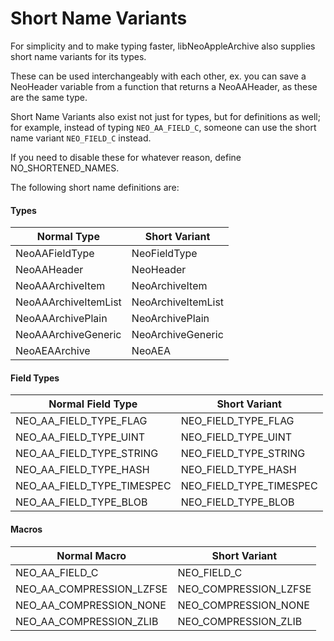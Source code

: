# Short Name Variants

For simplicity and to make typing faster, libNeoAppleArchive also supplies short name variants for its types.

These can be used interchangeably with each other, ex. you can save a NeoHeader variable from a function that returns a NeoAAHeader, as these are the same type.

Short Name Variants also exist not just for types, but for definitions as well; for example, instead of typing `NEO_AA_FIELD_C`, someone can use the short name variant `NEO_FIELD_C` instead.

If you need to disable these for whatever reason, define NO_SHORTENED_NAMES.

The following short name definitions are:


#### Types

| Normal Type      | Short Variant      |
| ------------- | ------------- |
| NeoAAFieldType | NeoFieldType |
| NeoAAHeader | NeoHeader |
| NeoAAArchiveItem | NeoArchiveItem |
| NeoAAArchiveItemList | NeoArchiveItemList |
| NeoAAArchivePlain | NeoArchivePlain |
| NeoAAArchiveGeneric | NeoArchiveGeneric |
| NeoAEAArchive | NeoAEA |

#### Field Types

| Normal Field Type      | Short Variant      |
| ------------- | ------------- |
| NEO_AA_FIELD_TYPE_FLAG | NEO_FIELD_TYPE_FLAG |
| NEO_AA_FIELD_TYPE_UINT | NEO_FIELD_TYPE_UINT |
| NEO_AA_FIELD_TYPE_STRING | NEO_FIELD_TYPE_STRING |
| NEO_AA_FIELD_TYPE_HASH | NEO_FIELD_TYPE_HASH |
| NEO_AA_FIELD_TYPE_TIMESPEC | NEO_FIELD_TYPE_TIMESPEC |
| NEO_AA_FIELD_TYPE_BLOB | NEO_FIELD_TYPE_BLOB |

#### Macros

| Normal Macro      | Short Variant      |
| ------------- | ------------- |
| NEO_AA_FIELD_C | NEO_FIELD_C |
| NEO_AA_COMPRESSION_LZFSE| NEO_COMPRESSION_LZFSE |
| NEO_AA_COMPRESSION_NONE | NEO_COMPRESSION_NONE |
| NEO_AA_COMPRESSION_ZLIB | NEO_COMPRESSION_ZLIB |
